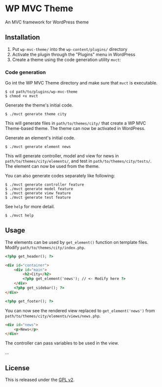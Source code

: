 # WP MVC Theme

An MVC framework for WordPress theme

## Installation

1. Put `wp-mvc-theme/` into the `wp-content/plugins/` directory
2. Activate the plugin through the "Plugins" menu in WordPress
3. Create a theme using the code generation utility `mvct`:

### Code generation

Go int the WP MVC Theme directory and make sure that `mvct` is executable.

    $ cd path/to/plugins/wp-mvc-theme
    $ chmod +x mvct

Generate the theme's initial code.

    $ ./mvct generate theme city

This will generate files in `path/to/themes/city/` that create a WP MVC Theme-based theme. The theme can now be activated in WordPress.

Generate an element's initial code.

    $ ./mvct generate element news

This will generate controller, model and view for news in `path/to/themes/city/elements/`, and test in `path/to/themes/city/tests/`. The element can now be used from the theme.

You can also generate codes separately like following:

    $ ./mvct generate controller feature
    $ ./mvct generate model feature
    $ ./mvct generate view feature
    $ ./mvct generate test feature

See `help` for more detail.

    $ ./mvct help

## Usage

The elements can be used by `get_element()` function on template files. Modify `path/to/themes/city/index.php`.

```html
<?php get_header(); ?>

<div id="container">
    <div id="main">
        <h2>City</h2>
        <?php get_element('news'); // <- Modify here ?>
    </div>
    <?php get_sidebar(); ?>
</div>

<?php get_footer(); ?>
```

You can now see the rendered view replaced to `get_element('news')` from `path/to/themes/city/elements/views/news.php`.

```html
<div id="news">
    <p>News</p>
</div>
```

The controller can pass variables to be used in the view.

...

## License

This is released under the [GPL v2][1].

[1]: http://www.gnu.org/licenses/gpl-2.0.html
